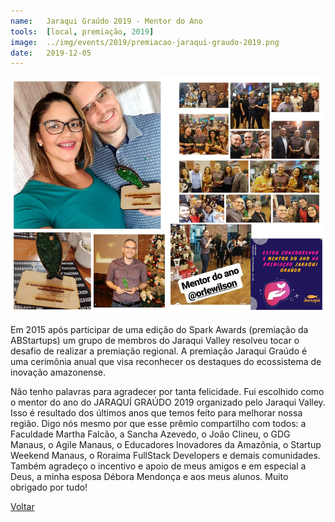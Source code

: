 ```yaml
---
name:  	Jaraqui Graúdo 2019 - Mentor do Ano
tools: 	[local, premiação, 2019]
image: 	../img/events/2019/premiacao-jaraqui-graudo-2019.png
date: 	2019-12-05
---
```


![](../img/events/2019/premiacao-jaraqui-graudo-2019.png)

Em 2015 após participar de uma edição do Spark Awards (premiação da ABStartups) um grupo de membros do Jaraqui Valley resolveu tocar o desafio de realizar a premiação regional. A premiação Jaraqui Graúdo é uma cerimônia anual que visa reconhecer os destaques do ecossistema de inovação amazonense.

Não tenho palavras para agradecer por tanta felicidade. Fui escolhido como o mentor do ano do JARAQUÍ GRAÚDO 2019 organizado pelo Jaraqui Valley. Isso é resultado dos últimos anos que temos feito para melhorar nossa região. Digo nós mesmo por que esse prêmio compartilho com todos: a Faculdade Martha Falcão, a Sancha Azevedo, o João Clineu, o GDG Manaus, o Agile Manaus, o Educadores Inovadores da Amazônia, o Startup Weekend Manaus, o Roraima FullStack Developers e demais comunidades. Também agradeço o incentivo e apoio de meus amigos e em especial a Deus, a minha esposa Débora Mendonça e aos meus alunos. Muito obrigado por tudo!


<p class="text-center">
	<a class="btn btn-outline-primary mt-1" href="{{ site.baseurl }}/events/">Voltar</a>
</p>